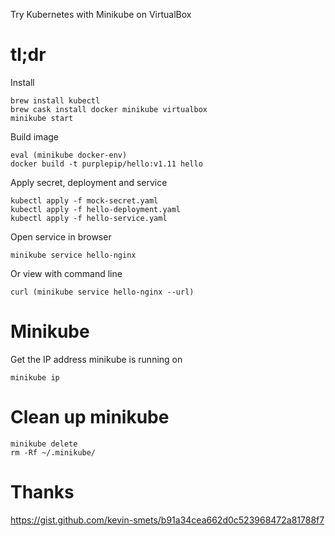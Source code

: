 Try Kubernetes with Minikube on VirtualBox

# tl;dr

Install

    brew install kubectl
    brew cask install docker minikube virtualbox
    minikube start

Build image

    eval (minikube docker-env) 
    docker build -t purplepip/hello:v1.11 hello

Apply secret, deployment and service

    kubectl apply -f mock-secret.yaml
    kubectl apply -f hello-deployment.yaml
    kubectl apply -f hello-service.yaml

Open service in browser

    minikube service hello-nginx

Or view with command line

    curl (minikube service hello-nginx --url)  

# Minikube

Get the IP address minikube is running on

    minikube ip

# Clean up minikube

    minikube delete
    rm -Rf ~/.minikube/
    
# Thanks

https://gist.github.com/kevin-smets/b91a34cea662d0c523968472a81788f7